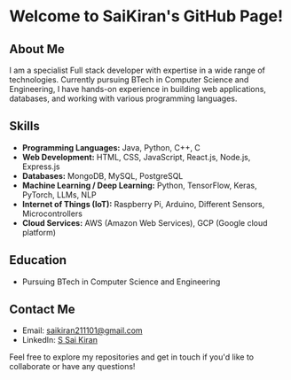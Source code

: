 # Welcome to SaiKiran's GitHub Page!

## About Me

I am a specialist Full stack developer with expertise in a wide range of technologies. Currently pursuing BTech in Computer Science and Engineering, I have hands-on experience in building web applications, databases, and working with various programming languages.

## Skills

- **Programming Languages:** Java, Python, C++, C
- **Web Development:** HTML, CSS, JavaScript, React.js, Node.js, Express.js
- **Databases:** MongoDB, MySQL, PostgreSQL
- **Machine Learning / Deep Learning:** Python, TensorFlow, Keras, PyTorch, LLMs, NLP
- **Internet of Things (IoT):** Raspberry Pi, Arduino, Different Sensors, Microcontrollers
- **Cloud Services:** AWS (Amazon Web Services), GCP (Google cloud platform)

## Education

- Pursuing BTech in Computer Science and Engineering

## Contact Me

- Email: saikiran211101@gmail.com
- LinkedIn: [S Sai Kiran](https://www.linkedin.com/in/sai-kiran-saripilli/)

Feel free to explore my repositories and get in touch if you'd like to collaborate or have any questions!

